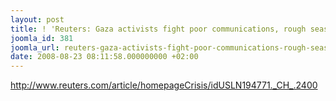 ```yaml
---
layout: post
title: ! 'Reuters: Gaza activists fight poor communications, rough seas'
joomla_id: 381
joomla_url: reuters-gaza-activists-fight-poor-communications-rough-seas
date: 2008-08-23 08:11:58.000000000 +02:00
---
```

<p><a href="http://www.reuters.com/article/homepageCrisis/idUSLN194771._CH_.2400">http://www.reuters.com/article/homepageCrisis/idUSLN194771._CH_.2400</a></p>

